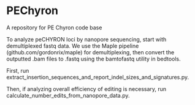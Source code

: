 # PEChyron
A repository for PE Chyron code base

To analyze peCHYRON loci by nanopore sequencing, start with demultiplexed fastq data.
We use the Maple pipeline (github.com/gordonrix/maple) for demultiplexing, then convert the outputted .bam files to .fastq using the bamtofastq utility in bedtools.

First, run extract_insertion_sequences_and_report_indel_sizes_and_signatures.py.

Then, if analyzing overall efficiency of editing is necessary, run calculate_number_edits_from_nanopore_data.py.
